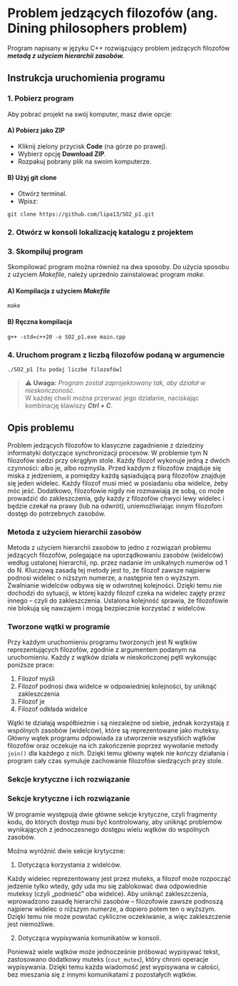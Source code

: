 # Problem jedzących filozofów (ang. Dining philosophers problem)
Program napisany w języku C++ rozwiązujący problem jedzących filozofów ***metodą z użyciem hierarchii zasobów.***

## Instrukcja uruchomienia programu
###  1. Pobierz program  
   Aby pobrać projekt na swój komputer, masz dwie opcje:

#### A) Pobierz jako ZIP
- Kliknij zielony przycisk **Code** (na górze po prawej).  
- Wybierz opcję **Download ZIP**.  
- Rozpakuj pobrany plik na swoim komputerze.
   
#### B) Użyj git clone
- Otwórz terminal.  
- Wpisz: 
```
git clone https://github.com/lipa13/SO2_p1.git
```
###  2.  Otwórz w konsoli lokalizację katalogu z projektem
###  3.  Skompiluj program
Skompilować program można również na dwa sposoby. Do użycia sposobu z użyciem *Makefile*, należy uprzednio zainstalować program *make*.
#### A) Kompilacja z użyciem *Makefile*
```
make
```
#### B) Ręczna kompilacja
```
g++ -std=c++20 -o SO2_p1.exe main.cpp
```
###  4.  Uruchom program z liczbą filozofów podaną w argumencie
```
./SO2_p1 [tu podaj liczbe filozofów]
```
> ⚠️ **Uwaga:** *Program został zaprojektowany tak, aby działał w nieskończoność.*  
> W każdej chwili można przerwać jego działanie, naciskając kombinację klawiszy ***Ctrl + C***.
## Opis problemu
Problem jedzących filozofów to klasyczne zagadnienie z dziedziny informatyki dotyczące synchronizacji procesów. W problemie tym N filozofów siedzi przy okrągłym stole. Każdy filozof wykonuje jedną z dwóch czynności: albo je, albo rozmyśla. Przed każdym z filozofów znajduje się miska z jedzeniem, a pomiędzy każdą sąsiadującą parą filozofów znajduje się jeden widelec. Każdy filozof musi mieć w posiadaniu oba widelce, żeby móc jeść. Dodatkowo, filozofowie nigdy nie rozmawiają ze sobą, co może prowadzić do zakleszczenia, gdy każdy z filozofów chwyci lewy widelec i będzie czekał na prawy (lub na odwrót), uniemożliwiając innym filozofom dostęp do potrzebnych zasobów.
### Metoda z użyciem hierarchii zasobów
Metoda z użyciem hierarchii zasobów to jedno z rozwiązań problemu jedzących filozofów, polegające na uporządkowaniu zasobów (widelców) według ustalonej hierarchii, np. przez nadanie im unikalnych numerów od 1 do N. Kluczową zasadą tej metody jest to, że filozof zawsze najpierw podnosi widelec o niższym numerze, a następnie ten o wyższym. Zwalnianie widelców odbywa się w odwrotnej kolejności. Dzięki temu nie dochodzi do sytuacji, w której każdy filozof czeka na widelec zajęty przez innego – czyli do zakleszczenia. Ustalona kolejność sprawia, że filozofowie nie blokują się nawzajem i mogą bezpiecznie korzystać z widelców.
### Tworzone wątki w programie
Przy każdym uruchomieniu programu tworzonych jest N wątków reprezentujących filozofów, zgodnie z argumentem podanym na uruchomieniu.
Każdy z wątków działa w nieskończonej pętli wykonując poniższe prace:
1. Filozof myśli
2. Filozof podnosi dwa widelce w odpowiedniej kolejności, by uniknąć zakleszczenia
3. Filozof je
4. Filozof odkłada widelce  

Wątki te działają współbieżnie i są niezależne od siebie, jednak korzystają z wspólnych zasobów (widelców), które są reprezentowane jako muteksy. Główny wątek programu odpowiada za utworzenie wszystkich wątków filozofów oraz oczekuje na ich zakończenie poprzez wywołanie metody `join()` dla każdego z nich. Dzięki temu główny wątek nie kończy działania i program cały czas symuluje zachowanie filozofów siedzących przy stole.
### Sekcje krytyczne i ich rozwiązanie
### Sekcje krytyczne i ich rozwiązanie

W programie występują dwie główne sekcje krytyczne, czyli fragmenty kodu, do których dostęp musi być kontrolowany, aby uniknąć problemów wynikających z jednoczesnego dostępu wielu wątków do wspólnych zasobów.

Można wyróżnić dwie sekcje krytyczne:

1. Dotycząca korzystania z widelców. 

Każdy widelec reprezentowany jest przez muteks, a filozof może rozpocząć jedzenie tylko wtedy, gdy uda mu się zablokować dwa odpowiednie muteksy (czyli „podnieść” oba widelce). Aby uniknąć zakleszczenia, wprowadzono zasadę hierarchii zasobów – filozofowie zawsze podnoszą najpierw widelec o niższym numerze, a dopiero potem ten o wyższym. Dzięki temu nie może powstać cykliczne oczekiwanie, a więc zakleszczenie jest niemożliwe.


2. Dotycząca wypisywania komunikatów w konsoli.   

Ponieważ wiele wątków może jednocześnie próbować wypisywać tekst, zastosowano dodatkowy muteks (`cout_mutex`), który chroni operacje wypisywania. Dzięki temu każda wiadomość jest wypisywana w całości, bez mieszania się z innymi komunikatami z pozostałych wątków.
